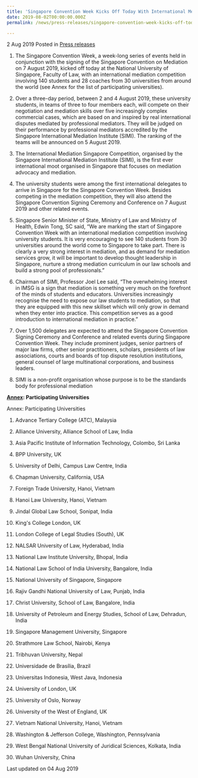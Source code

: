 ```yaml
---
title: 'Singapore Convention Week Kicks Off Today With International Mediation Competition'
date: 2019-08-02T00:00:00.000Z
permalink: /news/press-releases/singapore-convention-week-kicks-off-today-with-international-mediation-competition/

---
```



2 Aug 2019 Posted in [Press releases](/news/press-releases)

1. The Singapore Convention Week, a week-long series of events held in conjunction with the signing of the Singapore Convention on Mediation on 7 August 2019, kicked off today at the National University of Singapore, Faculty of Law, with an international mediation competition involving 140 students and 28 coaches from 30 universities from around the world (see Annex for the list of participating universities).
 
2. Over a three-day period, between 2 and 4 August 2019, these university students, in teams of three to four members each, will compete on their negotiation and mediation skills over five increasingly complex commercial cases, which are based on and inspired by real international disputes mediated by professional mediators. They will be judged on their performance by professional mediators accredited by the Singapore International Mediation Institute (SIMI). The ranking of the teams will be announced on 5 August 2019.
 
3. The International Mediation Singapore Competition, organised by the Singapore International Mediation Institute (SIMI), is the first ever international moot organised in Singapore that focuses on mediation advocacy and mediation.
 
4. The university students were among the first international delegates to arrive in Singapore for the Singapore Convention Week. Besides competing in the mediation competition, they will also attend the Singapore Convention Signing Ceremony and Conference on 7 August 2019 and other related events.
 
5. Singapore Senior Minister of State, Ministry of Law and Ministry of Health, Edwin Tong, SC said, “We are marking the start of Singapore Convention Week with an international mediation competition involving university students. It is very encouraging to see 140 students from 30 universities around the world come to Singapore to take part. There is clearly a very strong interest in mediation, and as demand for mediation services grow, it will be important to develop thought leadership in Singapore, nurture a strong mediation curriculum in our law schools and build a strong pool of professionals.”
 
6. Chairman of SIMI, Professor Joel Lee said, “The overwhelming interest in IMSG is a sign that mediation is something very much on the forefront of the minds of students and educators. Universities increasingly recognise the need to expose our law students to mediation, so that they are equipped with this new skillset which will only grow in demand when they enter into practice. This competition serves as a good introduction to international mediation in practice.”
 
7. Over 1,500 delegates are expected to attend the Singapore Convention Signing Ceremony and Conference and related events during Singapore Convention Week. They include prominent judges, senior partners of major law firms, other senior practitioners, scholars, presidents of law associations, courts and boards of top dispute resolution institutions, general counsel of large multinational corporations, and business leaders.
 
8. SIMI is a non-profit organisation whose purpose is to be the standards body for professional mediation

**<u>Annex</u>: Participating Universities**


Annex: Participating Universities
 
1. Advance Tertiary College (ATC), Malaysia
 
2. Alliance University, Alliance School of Law, India
 
3. Asia Pacific Institute of Information Technology, Colombo, Sri Lanka
 
4. BPP University, UK
 
5. University of Delhi, Campus Law Centre, India
 
6. Chapman University, California, USA
 
7. Foreign Trade University, Hanoi, Vietnam
 
8. Hanoi Law University, Hanoi, Vietnam
 
9. Jindal Global Law School, Sonipat, India
 
10. King's College London, UK
 
11. London College of Legal Studies (South), UK
 
12. NALSAR University of Law, Hyderabad, India
 
13. National Law Institute University, Bhopal, India
 
14. National Law School of India University, Bangalore, India
 
15. National University of Singapore, Singapore
 
16. Rajiv Gandhi National University of Law, Punjab, India
 
17. Christ University, School of Law, Bangalore, India
 
18. University of Petroleum and Energy Studies, School of Law, Dehradun, India
 
19. Singapore Management University, Singapore
 
20. Strathmore Law School, Nairobi, Kenya
 
21. Tribhuvan University, Nepal
 
22. Universidade de Brasília, Brazil
 
23. Universitas Indonesia, West Java, Indonesia
 
24. University of London, UK
 
25. University of Oslo, Norway
 
26. University of the West of England, UK
 
27. Vietnam National University, Hanoi, Vietnam
 
28. Washington & Jefferson College, Washington, Pennsylvania
 
29. West Bengal National University of Juridical Sciences, Kolkata, India
 
30. Wuhan University, China


<p class="right-side-updated"> Last updated on 04 Aug 2019 </p>
